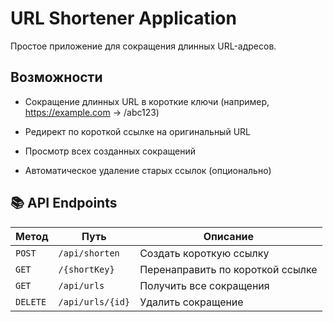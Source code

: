 # URL Shortener Application
Простое приложение для сокращения длинных URL-адресов.

## Возможности
- Сокращение длинных URL в короткие ключи (например, https://example.com → /abc123)

- Редирект по короткой ссылке на оригинальный URL

- Просмотр всех созданных сокращений

- Автоматическое удаление старых ссылок (опционально)

## 📚 API Endpoints

| Метод   | Путь               | Описание                          |
|---------|--------------------|-----------------------------------|
| `POST`  | `/api/shorten`     | Создать короткую ссылку           |
| `GET`   | `/{shortKey}`      | Перенаправить по короткой ссылке  |
| `GET`   | `/api/urls`        | Получить все сокращения           |
| `DELETE`| `/api/urls/{id}`   | Удалить сокращение                |
